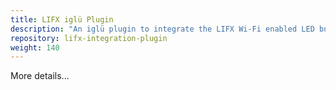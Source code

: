 ```yaml
---
title: LIFX iglü Plugin
description: "An iglü plugin to integrate the LIFX Wi-Fi enabled LED bulbs."
repository: lifx-integration-plugin
weight: 140
---
```


More details...
